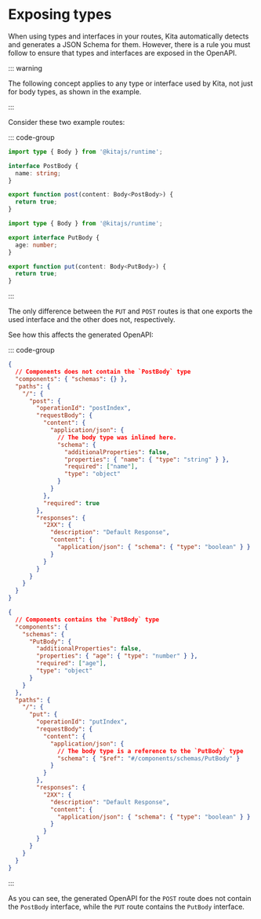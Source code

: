 # Exposing types

When using types and interfaces in your routes, Kita automatically detects and
generates a JSON Schema for them. However, there is a rule you must follow to
ensure that types and interfaces are exposed in the OpenAPI.

::: warning

The following concept applies to any type or interface used by Kita, not just
for body types, as shown in the example.

:::

Consider these two example routes:

::: code-group

```ts {3} [GET]
import type { Body } from '@kitajs/runtime';

interface PostBody {
  name: string;
}

export function post(content: Body<PostBody>) {
  return true;
}
```

```ts {3} [POST]
import type { Body } from '@kitajs/runtime';

export interface PutBody {
  age: number;
}

export function put(content: Body<PutBody>) {
  return true;
}
```

:::

The only difference between the `PUT` and `POST` routes is that one exports the
used interface and the other does not, respectively.

See how this affects the generated OpenAPI:

::: code-group

```json {2,3,11,12} [POST Schema]
{
  // Components does not contain the `PostBody` type
  "components": { "schemas": {} },
  "paths": {
    "/": {
      "post": {
        "operationId": "postIndex",
        "requestBody": {
          "content": {
            "application/json": {
              // The body type was inlined here.
              "schema": {
                "additionalProperties": false,
                "properties": { "name": { "type": "string" } },
                "required": ["name"],
                "type": "object"
              }
            }
          },
          "required": true
        },
        "responses": {
          "2XX": {
            "description": "Default Response",
            "content": {
              "application/json": { "schema": { "type": "boolean" } }
            }
          }
        }
      }
    }
  }
}
```

```json {2,3,20,21} [PUT Schema]
{
  // Components contains the `PutBody` type
  "components": {
    "schemas": {
      "PutBody": {
        "additionalProperties": false,
        "properties": { "age": { "type": "number" } },
        "required": ["age"],
        "type": "object"
      }
    }
  },
  "paths": {
    "/": {
      "put": {
        "operationId": "putIndex",
        "requestBody": {
          "content": {
            "application/json": {
              // The body type is a reference to the `PutBody` type
              "schema": { "$ref": "#/components/schemas/PutBody" }
            }
          }
        },
        "responses": {
          "2XX": {
            "description": "Default Response",
            "content": {
              "application/json": { "schema": { "type": "boolean" } }
            }
          }
        }
      }
    }
  }
}
```

:::

As you can see, the generated OpenAPI for the `POST` route does not contain the
`PostBody` interface, while the `PUT` route contains the `PutBody` interface.
